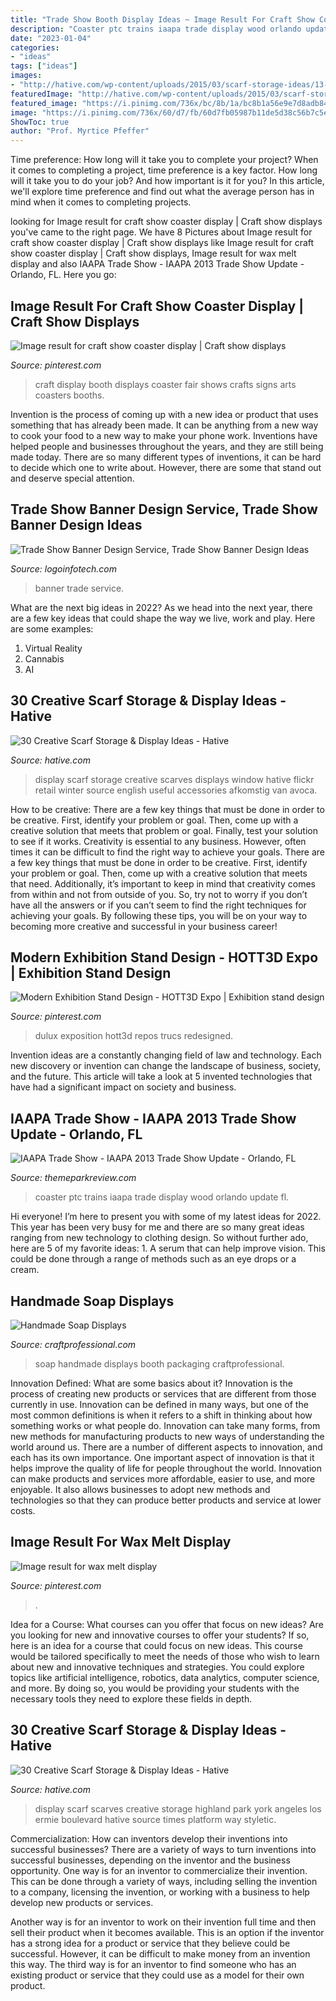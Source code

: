 ```yaml
---
title: "Trade Show Booth Display Ideas ~ Image Result For Craft Show Coaster Display"
description: "Coaster ptc trains iaapa trade display wood orlando update fl"
date: "2023-01-04"
categories:
- "ideas"
tags: ["ideas"]
images:
- "http://hative.com/wp-content/uploads/2015/03/scarf-storage-ideas/13-creative-scarf-storage-and-display-ideas.jpg"
featuredImage: "http://hative.com/wp-content/uploads/2015/03/scarf-storage-ideas/13-creative-scarf-storage-and-display-ideas.jpg"
featured_image: "https://i.pinimg.com/736x/bc/8b/1a/bc8b1a56e9e7d8adb846082cac9b3325.jpg"
image: "https://i.pinimg.com/736x/60/d7/fb/60d7fb05987b11de5d38c56b7c5ecc60.jpg"
ShowToc: true
author: "Prof. Myrtice Pfeffer"
---
```



Time preference: How long will it take you to complete your project?
When it comes to completing a project, time preference is a key factor. How long will it take you to do your job? And how important is it for you? In this article, we'll explore time preference and find out what the average person has in mind when it comes to completing projects.

	

		
looking for Image result for craft show coaster display | Craft show displays you've came to the right page. We have 8 Pictures about Image result for craft show coaster display | Craft show displays like Image result for craft show coaster display | Craft show displays, Image result for wax melt display and also IAAPA Trade Show - IAAPA 2013 Trade Show Update - Orlando, FL. Here you go:
		
    
## Image Result For Craft Show Coaster Display | Craft Show Displays

<img loading=lazy src="https://i.pinimg.com/736x/bc/8b/1a/bc8b1a56e9e7d8adb846082cac9b3325.jpg" onerror="this.onerror=null;this.src='https://tse4.mm.bing.net/th?id=OIP.yApO2BifzfRRtLh_ObVkNgHaLI&amp;pid=15.1';" alt="Image result for craft show coaster display | Craft show displays">

_Source: pinterest.com_

>craft display booth displays coaster fair shows crafts signs arts coasters booths. 

	

Invention is the process of coming up with a new idea or product that uses something that has already been made. It can be anything from a new way to cook your food to a new way to make your phone work. Inventions have helped people and businesses throughout the years, and they are still being made today. There are so many different types of inventions, it can be hard to decide which one to write about. However, there are some that stand out and deserve special attention.

    
## Trade Show Banner Design Service, Trade Show Banner Design Ideas

<img loading=lazy src="https://www.logoinfotech.com/wp-content/uploads/2019/02/Stand-Banner-Design4.jpg" onerror="this.onerror=null;this.src='https://tse1.mm.bing.net/th?id=OIP.8-AZN5pjCa5eG15MN0jhRwHaGK&amp;pid=15.1';" alt="Trade Show Banner Design Service, Trade Show Banner Design Ideas">

_Source: logoinfotech.com_

>banner trade service. 

	

What are the next big ideas in 2022?
As we head into the next year, there are a few key ideas that could shape the way we live, work and play. Here are some examples: 
1. Virtual Reality 
2. Cannabis 
3. AI 

    
## 30 Creative Scarf Storage &amp; Display Ideas - Hative

<img loading=lazy src="https://hative.com/wp-content/uploads/2015/03/scarf-storage-ideas/28-creative-scarf-storage-and-display-ideas.jpg" onerror="this.onerror=null;this.src='https://tse4.mm.bing.net/th?id=OIP.tHcBPHAZqT_1oE7QXYolywHaJ4&amp;pid=15.1';" alt="30 Creative Scarf Storage &amp; Display Ideas - Hative">

_Source: hative.com_

>display scarf storage creative scarves displays window hative flickr retail winter source english useful accessories afkomstig van avoca. 

	

How to be creative: There are a few key things that must be done in order to be creative. First, identify your problem or goal. Then, come up with a creative solution that meets that problem or goal. Finally, test your solution to see if it works.
Creativity is essential to any business. However, often times it can be difficult to find the right way to achieve your goals. There are a few key things that must be done in order to be creative. First, identify your problem or goal. Then, come up with a creative solution that meets that need. Additionally, it’s important to keep in mind that creativity comes from within and not from outside of you. So, try not to worry if you don’t have all the answers or if you can’t seem to find the right techniques for achieving your goals. By following these tips, you will be on your way to becoming more creative and successful in your business career!

    
## Modern Exhibition Stand Design - HOTT3D Expo | Exhibition Stand Design

<img loading=lazy src="https://i.pinimg.com/736x/31/35/72/31357239bc903e202402eab2197121d3.jpg" onerror="this.onerror=null;this.src='https://tse1.mm.bing.net/th?id=OIP.vhgf56CKd47mf3NUuGLLxwHaFe&amp;pid=15.1';" alt="Modern Exhibition Stand Design - HOTT3D Expo | Exhibition stand design">

_Source: pinterest.com_

>dulux exposition hott3d repos trucs redesigned. 

	

Invention ideas are a constantly changing field of law and technology. Each new discovery or invention can change the landscape of business, society, and the future. This article will take a look at 5 invented technologies that have had a significant impact on society and business.

    
## IAAPA Trade Show - IAAPA 2013 Trade Show Update - Orlando, FL

<img loading=lazy src="http://www.themeparkreview.com/parks/pimages/IAAPA_Trade_Show/IAAPA_2013_Trade_Show_Update_-_Orlando,_FL/006_177x900.jpg" onerror="this.onerror=null;this.src='https://tse2.mm.bing.net/th?id=OIP.ltEj3Pw5sugZtp3Dm8uOuwHaFj&amp;pid=15.1';" alt="IAAPA Trade Show - IAAPA 2013 Trade Show Update - Orlando, FL">

_Source: themeparkreview.com_

>coaster ptc trains iaapa trade display wood orlando update fl. 

	

Hi everyone! I’m here to present you with some of my latest ideas for 2022. This year has been very busy for me and there are so many great ideas ranging from new technology to clothing design. So without further ado, here are 5 of my favorite ideas: 1. A serum that can help improve vision. This could be done through a range of methods such as an eye drops or a cream. 
    
## Handmade Soap Displays

<img loading=lazy src="http://www.craftprofessional.com/images/soap-in-baskets.jpg" onerror="this.onerror=null;this.src='https://tse4.mm.bing.net/th?id=OIP.5ARVnm_K6dOErH09sFlZdQHaJ4&amp;pid=15.1';" alt="Handmade Soap Displays">

_Source: craftprofessional.com_

>soap handmade displays booth packaging craftprofessional. 

	

Innovation Defined: What are some basics about it?
Innovation is the process of creating new products or services that are different from those currently in use. Innovation can be defined in many ways, but one of the most common definitions is when it refers to a shift in thinking about how something works or what people do. Innovation can take many forms, from new methods for manufacturing products to new ways of understanding the world around us. There are a number of different aspects to innovation, and each has its own importance.
One important aspect of innovation is that it helps improve the quality of life for people throughout the world. Innovation can make products and services more affordable, easier to use, and more enjoyable. It also allows businesses to adopt new methods and technologies so that they can produce better products and service at lower costs.

    
## Image Result For Wax Melt Display

<img loading=lazy src="https://i.pinimg.com/736x/60/d7/fb/60d7fb05987b11de5d38c56b7c5ecc60.jpg" onerror="this.onerror=null;this.src='https://tse1.mm.bing.net/th?id=OIP.okllfq2JORQqBRqP7mKLzwHaJ3&amp;pid=15.1';" alt="Image result for wax melt display">

_Source: pinterest.com_

>. 

	

Idea for a Course: What courses can you offer that focus on new ideas?
Are you looking for new and innovative courses to offer your students? If so, here is an idea for a course that could focus on new ideas. This course would be tailored specifically to meet the needs of those who wish to learn about new and innovative techniques and strategies. You could explore topics like artificial intelligence, robotics, data analytics, computer science, and more. By doing so, you would be providing your students with the necessary tools they need to explore these fields in depth.

    
## 30 Creative Scarf Storage &amp; Display Ideas - Hative

<img loading=lazy src="http://hative.com/wp-content/uploads/2015/03/scarf-storage-ideas/13-creative-scarf-storage-and-display-ideas.jpg" onerror="this.onerror=null;this.src='https://tse1.mm.bing.net/th?id=OIP.gXSSa2kUOVXuXFYRtm4rxAHaLd&amp;pid=15.1';" alt="30 Creative Scarf Storage &amp; Display Ideas - Hative">

_Source: hative.com_

>display scarf scarves creative storage highland park york angeles los ermie boulevard hative source times platform way styletic. 

	

Commercialization: How can inventors develop their inventions into successful businesses?
There are a variety of ways to turn inventions into successful businesses, depending on the inventor and the business opportunity. 
One way is for an inventor to commercialize their invention. This can be done through a variety of ways, including selling the invention to a company, licensing the invention, or working with a business to help develop new products or services. 

Another way is for an inventor to work on their invention full time and then sell their product when it becomes available. This is an option if the inventor has a strong idea for a product or service that they believe could be successful. However, it can be difficult to make money from an invention this way. 
The third way is for an inventor to find someone who has an existing product or service that they could use as a model for their own product.

